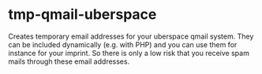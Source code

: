 # tmp-qmail-uberspace
Creates temporary email addresses for your uberspace qmail system. They can be included dynamically (e.g. with PHP) and you can use them for instance for your imprint. So there is only a low risk that you receive spam mails through these email addresses. 

